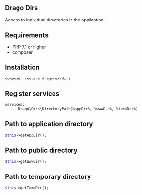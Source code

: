 ## Drago Dirs

Access to individual directories in the application.

## Requirements

- PHP 7.1 or higher
- composer

## Installation

```
composer require drago-ex/dirs
```

## Register services

```
services:
	- Drago\Dirs\DirectoryPath(%appDir%, %wwwDir%, %tempDir%)
```

## Path to application directory

```php
$this->getAppDir();
```

## Path to public directory

```php
$this->getWwwDir();
```

## Path to temporary directory

```php
$this->getTempDir();
```
